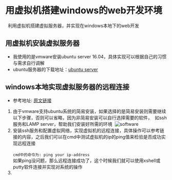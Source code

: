# 用虚拟机搭建windows的web开发环境
   利用虚拟机搭建虚拟服务器，并实现在windows本地下的web开发

## 用虚拟机安装虚拟服务器
* 我使用的是vmware安装ubuntu server 16.04，具体实现可以根据自己的习惯与需求自行调解
* ubuntu服务器的下载地址：[ubuntu server](https://www.ubuntu.com/download/server)
## windows本地实现虚拟服务器的远程连接
* 参考地址: [原文链接](http://www.linuxidc.com/Linux/2017-01/139530.htm)
1. 由于vmware支持ubuntu系统的简易安装，如果选择的是简易安装则需要继续以下步骤，否则可以省略，因为非简易安装可以自行选择需要的软件，
  如ssh服务和LAMP server，帮助我们安装好所需的环境
  ![software](http://images2015.cnblogs.com/blog/855959/201611/855959-20161115001841310-1770251240.png)<br>
2. 安装ssh服务和配置虚拟网络，实现虚拟机的远程连接，具体操作可以参考链接的内容，之后我们可以在cmd中测试虚拟机的ip的ping值来检验是否成功实现远程连接<br><br>
`cmd中的命令为: ping your ip-address`<br>
如果ping没问题，那么远程连接成功了，这个时候我们就可以使用xshell或putty软件连接并实现对系统的操作<br>
3. 
